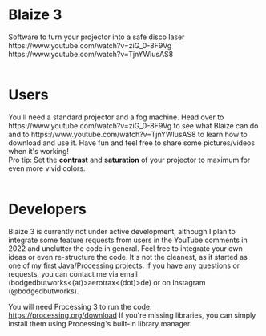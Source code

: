 <h1>Blaize 3</h1>
Software to turn your projector into a safe disco laser<br>
https://www.youtube.com/watch?v=ziG_0-8F9Vg<br>
https://www.youtube.com/watch?v=TjnYWlusAS8
<br>
<br>
<h1>Users</h1>
You'll need a standard projector and a fog machine. Head over to https://www.youtube.com/watch?v=ziG_0-8F9Vg to see what Blaize can do and to https://www.youtube.com/watch?v=TjnYWlusAS8 to learn how to download and use it. Have fun and feel free to share some pictures/videos when it's working!<br>
Pro tip: Set the <strong>contrast</strong> and <strong>saturation</strong> of your projector to maximum for even more vivid colors.
<br>
<br>
<h1>Developers</h1>
Blaize 3 is currently not under active development, although I plan to integrate some feature requests from users in the YouTube comments in 2022 and unclutter the code in general. Feel free to integrate your own ideas or even re-structure the code. It's not the cleanest, as it started as one of my first Java/Processing projects.
If you have any questions or requests, you can contact me via email (bodgedbutworks<(at)>aerotrax<(dot)>de) or on Instagram (@bodgedbutworks).

You will need Processing 3 to run the code: https://processing.org/download
If you're missing libraries, you can simply install them using Processing's built-in library manager.